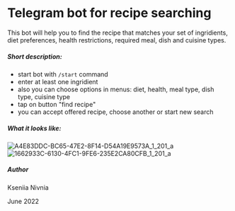 # Telegram bot for recipe searching

This bot will help you to find the recipe that matches your set of ingridients,  diet preferences, health restrictions, required meal, dish and cuisine types.

##### Short description:
- start bot with `/start` command
- enter at least one ingridient
- also you can choose options in menus: diet, health, meal type, dish type, cuisine type
- tap on button "find recipe"
- you can accept offered recipe, choose another or start new search

##### What it looks like:

![A4E83DDC-BC65-47E2-8F14-D54A19E9573A_1_201_a](https://user-images.githubusercontent.com/101121921/226366437-a4c4738b-a693-4138-9ccf-e4ecfb1ea81d.jpeg)![1662933C-6130-4FC1-9FE6-235E2CA80CFB_1_201_a](https://user-images.githubusercontent.com/101121921/226366450-a9990582-662f-426a-a76b-1c35e10f1406.jpeg)


##### Author

Kseniia Nivnia

June 2022
